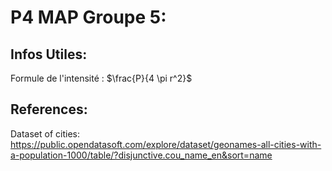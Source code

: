 # P4 MAP Groupe  5:

## Infos Utiles:

Formule de l'intensité : $\frac{P}{4 \pi r^2}$

## References:
Dataset of cities: https://public.opendatasoft.com/explore/dataset/geonames-all-cities-with-a-population-1000/table/?disjunctive.cou_name_en&sort=name  
